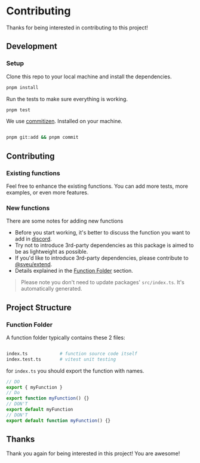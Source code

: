 # Contributing

Thanks for being interested in contributing to this project!

## Development

### Setup

Clone this repo to your local machine and install the dependencies.

```bash
pnpm install
```

Run the tests to make sure everything is working.

```bash
pnpm test
```

We use [commitizen](https://commitizen-tools.github.io/commitizen/). Installed on your machine.

```bash

pnpm git:add && pnpm commit

```

## Contributing

### Existing functions

Feel free to enhance the existing functions. You can add more tests, more examples, or even more features.

### New functions

There are some notes for adding new functions

- Before you start working, it's better to discuss the function you want to add in [discord](https://discord.gg/nbkcHgDXPc).
- Try not to introduce 3rd-party dependencies as this package is aimed to be as lightweight as possible.
- If you'd like to introduce 3rd-party dependencies, please contribute to [@sveu/extend](https://github.com/svelte-u/extend).
- Details explained in the [Function Folder](#function-folder) section.

> Please note you don't need to update packages' `src/index.ts`. It's automatically generated.

## Project Structure

### Function Folder

A function folder typically contains these 2 files:

```bash

index.ts            # function source code itself
index.test.ts       # vitest unit testing

```

for `index.ts` you should export the function with names.

```ts
// DO
export { myFunction }
// Do
export function myFunction() {}
// DON'T
export default myFunction
// DON'T
export default function myFunction() {}
```

## Thanks

Thank you again for being interested in this project! You are awesome!
